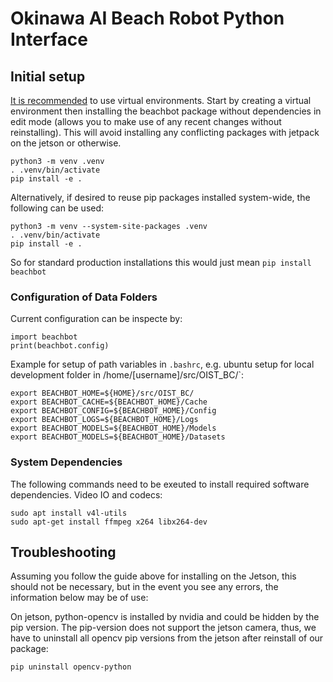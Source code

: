 # Okinawa AI Beach Robot Python Interface

## Initial setup
[It is recommended](https://realpython.com/python-virtual-environments-a-primer/#why-do-you-need-virtual-environments) to use virtual environments. Start by creating a virtual environment then installing the beachbot package without dependencies in edit mode (allows you to make use of any recent changes without reinstalling). This will avoid installing any conflicting packages with jetpack on the jetson or otherwise.
```
python3 -m venv .venv
. .venv/bin/activate
pip install -e .
```

Alternatively, if desired to reuse pip packages installed system-wide, the following can be used:
```
python3 -m venv --system-site-packages .venv
. .venv/bin/activate
pip install -e .
```

So for standard production installations this would just mean `pip install beachbot`


### Configuration of Data Folders
Current configuration can be inspecte by:
```
import beachbot
print(beachbot.config)
```

Example for setup of path variables in `.bashrc`, e.g. ubuntu setup for local development folder in /home/[username]/src/OIST_BC/`:
```
export BEACHBOT_HOME=${HOME}/src/OIST_BC/
export BEACHBOT_CACHE=${BEACHBOT_HOME}/Cache
export BEACHBOT_CONFIG=${BEACHBOT_HOME}/Config
export BEACHBOT_LOGS=${BEACHBOT_HOME}/Logs
export BEACHBOT_MODELS=${BEACHBOT_HOME}/Models
export BEACHBOT_MODELS=${BEACHBOT_HOME}/Datasets

```




### System Dependencies
The following commands need to be exeuted to install required software dependencies.
Video IO and codecs:
```
sudo apt install v4l-utils
sudo apt-get install ffmpeg x264 libx264-dev
```

## Troubleshooting
Assuming you follow the guide above for installing on the Jetson, this should not be necessary, but in the event you see any errors, the information below may be of use:

On jetson, python-opencv is installed by nvidia and could be hidden by the pip version.
The pip-version does not support the jetson camera, thus, we have to uninstall all opencv pip versions from the jetson after reinstall of our package:
```
pip uninstall opencv-python
```
